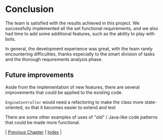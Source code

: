 # Conclusion
The team is satisfied with the results achieved in this project. 
We successfully implemented all the set functional requirements, and we also had time to add some additional features, such as the ability to play with bots.

In general, the development experience was great, with the team rarely encountering difficulties, thanks especially to the smart division of tasks and the thorough requirements analysis phase.

## Future improvements
Aside from the implementation of new features, there are several improvements that could be applied to the existing code.

`EngineController` would need a refactoring to make the class more state-oriented, so that it becomes easier to extend and test

There are some other examples of uses of "old" / Java-like code patterns that could be made more functional.

| [Previous Chapter](../8-retrospective/index.md) | [Index](../index.md) |
